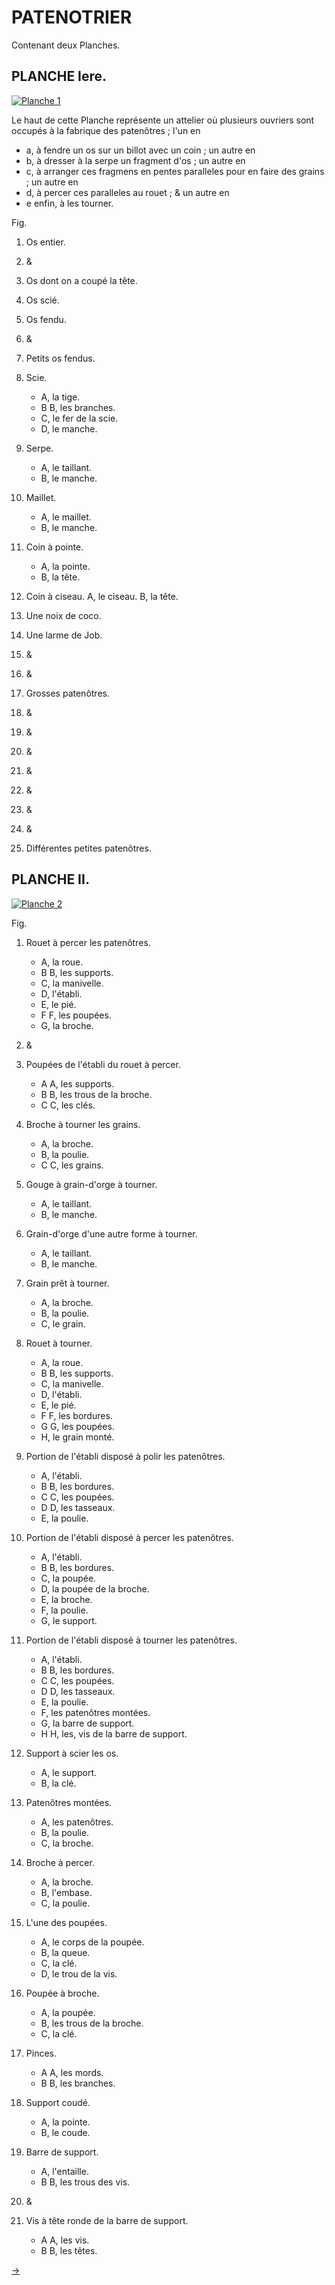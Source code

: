 PATENOTRIER
===========

Contenant deux Planches.


PLANCHE Iere.
-------------

[![Planche 1](Planche_1.jpeg)](Planche_1.jpeg)

Le haut de cette Planche représente un attelier où plusieurs ouvriers sont occupés à la fabrique des patenôtres ; l'un en

- a, à fendre un os sur un billot avec un coin ; un autre en
- b, à dresser à la serpe un fragment d'os ; un autre en
- c, à arranger ces fragmens en pentes paralleles pour en faire des grains ; un autre en
- d, à percer ces paralleles au rouet ; & un autre en
- e enfin, à les tourner.

Fig.
1. Os entier.

2. &
3. Os dont on a coupé la tête.

4. Os scié.

5. Os fendu.

6. &
7. Petits os fendus.

8. Scie.
	- A, la tige.
	- B B, les branches.
	- C, le fer de la scie.
	- D, le manche.

9. Serpe.
	- A, le taillant.
	- B, le manche.

10. Maillet.
	- A, le maillet.
	- B, le manche.

11. Coin à pointe.
	- A, la pointe.
	- B, la tête.

12. Coin à ciseau. A, le ciseau. B, la tête.

13. Une noix de coco.

14. Une larme de Job.

15. &
16. &
17. Grosses patenôtres.

18. &
19. &
20. &
21. &
22. &
23. &
24. &
25. Différentes petites patenôtres.


PLANCHE II.
-----------

[![Planche 2](Planche_2.jpeg)](Planche_2.jpeg)

Fig.
1. Rouet à percer les patenôtres.
	- A, la roue.
	- B B, les supports.
	- C, la manivelle.
	- D, l'établi.
	- E, le pié.
	- F F, les poupées.
	- G, la broche.

2. &
3. Poupées de l'établi du rouet à percer.
	- A A, les supports.
	- B B, les trous de la broche.
	- C C, les clés.

4. Broche à tourner les grains.
	- A, la broche.
	- B, la poulie.
	- C C, les grains.

5. Gouge à grain-d'orge à tourner.
	- A, le taillant.
	- B, le manche.

6. Grain-d'orge d'une autre forme à tourner.
	- A, le taillant.
	- B, le manche.

7. Grain prêt à tourner.
	- A, la broche.
	- B, la poulie.
	- C, le grain.

8. Rouet à tourner.
	- A, la roue.
	- B B, les supports.
	- C, la manivelle.
	- D, l'établi.
	- E, le pié.
	- F F, les bordures.
	- G G, les poupées.
	- H, le grain monté.

9. Portion de l'établi disposé à polir les patenôtres.
	- A, l'établi.
	- B B, les bordures.
	- C C, les poupées.
	- D D, les tasseaux.
	- E, la poulie.

10. Portion de l'établi disposé à percer les patenôtres.
	- A, l'établi.
	- B B, les bordures.
	- C, la poupée.
	- D, la poupée de la broche.
	- E, la broche.
	- F, la poulie.
	- G, le support.

11. Portion de l'établi disposé à tourner les patenôtres.
	- A, l'établi.
	- B B, les bordures.
	- C C, les poupées.
	- D D, les tasseaux.
	- E, la poulie.
	- F, les patenôtres montées.
	- G, la barre de support.
	- H H, les, vis de la barre de support.

12. Support à scier les os.
	- A, le support.
	- B, la clé.

13. Patenôtres montées.
	- A, les patenôtres.
	- B, la poulie.
	- C, la broche.

14. Broche à percer.
	- A, la broche.
	- B, l'embase.
	- C, la poulie.

15. L'une des poupées.
	- A, le corps de la poupée.
	- B, la queue.
	- C, la clé.
	- D, le trou de la vis.

16. Poupée à broche.
	- A, la poupée.
	- B, les trous de la broche.
	- C, la clé.

17. Pinces.
	- A A, les mords.
	- B B, les branches.

18. Support coudé.
	- A, la pointe.
	- B, le coude.

19. Barre de support.
	- A, l'entaille.
	- B B, les trous des vis.

20. &
21. Vis à tête ronde de la barre de support.
	- A A, les vis.
	- B B, les têtes.

[->](../14-Patissier/Légende.md)
